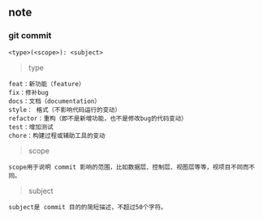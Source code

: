 ## note

### git commit
```
<type>(<scope>): <subject>
```
> type
```
feat：新功能（feature）
fix：修补bug
docs：文档（documentation）
style： 格式（不影响代码运行的变动）
refactor：重构（即不是新增功能，也不是修改bug的代码变动）
test：增加测试
chore：构建过程或辅助工具的变动
```

> scope 
```
scope用于说明 commit 影响的范围，比如数据层、控制层、视图层等等，视项目不同而不同。
```

> subject
```
subject是 commit 目的的简短描述，不超过50个字符。
```


